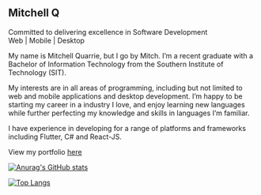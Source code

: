 ## Mitchell Q
Committed to delivering excellence in Software Development  
Web | Mobile | Desktop

My name is Mitchell Quarrie, but I go by Mitch. I’m a recent graduate with a Bachelor of Information Technology from the Southern Institute of Technology (SIT).  

My interests are in all areas of programming, including but not limited to web and mobile applications and desktop development. I’m happy to be starting my career in a industry I love, and enjoy learning new languages while further perfecting my knowledge and skills in languages I’m familiar.  

I have experience in developing for a range of platforms and frameworks including Flutter, C# and React-JS.

View my portfolio <a href="https://mitchellq.dev/" target="_blank">here</a>

[![Anurag's GitHub stats](https://github-readme-stats.vercel.app/api?username=MitchellQ&count_private=true&show_icons=true&theme=dark)](https://github.com/anuraghazra/github-readme-stats) 

[![Top Langs](https://github-readme-stats.vercel.app/api/top-langs/?username=MitchellQ&layout=compact&theme=dark&langs_count=10)](https://github.com/anuraghazra/github-readme-stats)
